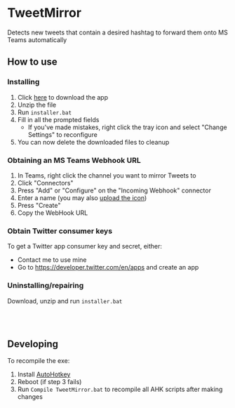 # TweetMirror
Detects new tweets that contain a desired hashtag to forward them onto MS Teams automatically


## How to use
### Installing
1. Click [here](../../archive/master.zip) to download the app
2. Unzip the file
3. Run `installer.bat`
4. Fill in all the prompted fields
	- If you've made mistakes, right click the tray icon and select "Change Settings" to reconfigure
4. You can now delete the downloaded files to cleanup

### Obtaining an MS Teams Webhook URL
1. In Teams, right click the channel you want to mirror Tweets to
2. Click "Connectors"
3. Press "Add" or "Configure" on the "Incoming Webhook" connector
4. Enter a name (you may also [upload the icon](../../master/TweetMirror%20Teams%20icon.png?raw=true))
5. Press "Create"
6. Copy the WebHook URL

### Obtain Twitter consumer keys
To get a Twitter app consumer key and secret, either:
- Contact me to use mine
- Go to https://developer.twitter.com/en/apps and create an app

### Uninstalling/repairing
Download, unzip and run `installer.bat`


<br/>
<br/>

## Developing
To recompile the exe:
1. Install [AutoHotkey](https://www.autohotkey.com/)
2. Reboot (if step 3 fails)
3. Run `Compile TweetMirror.bat` to recompile all AHK scripts after making changes
